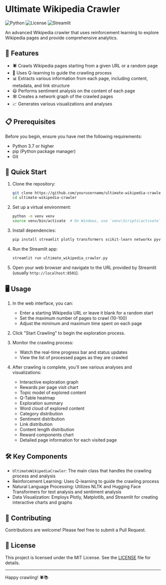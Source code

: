 # Ultimate Wikipedia Crawler

![Python](https://img.shields.io/badge/Python-3.7%2B-blue)
![License](https://img.shields.io/badge/License-MIT-green)
![Streamlit](https://img.shields.io/badge/Streamlit-1.0%2B-red)

An advanced Wikipedia crawler that uses reinforcement learning to explore Wikipedia pages and provide comprehensive analytics.

## 🌟 Features

- 🕷️ Crawls Wikipedia pages starting from a given URL or a random page
- 🧠 Uses Q-learning to guide the crawling process
- 📊 Extracts various information from each page, including content, metadata, and link structure
- 😃 Performs sentiment analysis on the content of each page
- 🕸️ Creates a network graph of the crawled pages
- 📈 Generates various visualizations and analyses

## 📋 Prerequisites

Before you begin, ensure you have met the following requirements:

- Python 3.7 or higher
- pip (Python package manager)
- Git

## 🚀 Quick Start

1. Clone the repository:
   ```bash
   git clone https://github.com/yourusername/ultimate-wikipedia-crawler.git
   cd ultimate-wikipedia-crawler
   ```

2. Set up a virtual environment:
   ```bash
   python -m venv venv
   source venv/bin/activate  # On Windows, use `venv\Scripts\activate`
   ```

3. Install dependencies:
   ```bash
   pip install streamlit plotly transformers scikit-learn networkx pyvis nltk requests beautifulsoup4 pandas matplotlib seaborn wordcloud
   ```

4. Run the Streamlit app:
   ```bash
   streamlit run ultimate_wikipedia_crawler.py
   ```

5. Open your web browser and navigate to the URL provided by Streamlit (usually `http://localhost:8501`).

## 🖥️ Usage

1. In the web interface, you can:
   - Enter a starting Wikipedia URL or leave it blank for a random start
   - Set the maximum number of pages to crawl (10-100)
   - Adjust the minimum and maximum time spent on each page

2. Click "Start Crawling" to begin the exploration process.

3. Monitor the crawling process:
   - Watch the real-time progress bar and status updates
   - View the list of processed pages as they are crawled

4. After crawling is complete, you'll see various analyses and visualizations:
   - Interactive exploration graph
   - Rewards per page visit chart
   - Topic model of explored content
   - Q-Table heatmap
   - Exploration summary
   - Word cloud of explored content
   - Category distribution
   - Sentiment distribution
   - Link distribution
   - Content length distribution
   - Reward components chart
   - Detailed page information for each visited page

## 🛠️ Key Components

- `UltimateWikipediaCrawler`: The main class that handles the crawling process and analysis
- Reinforcement Learning: Uses Q-learning to guide the crawling process
- Natural Language Processing: Utilizes NLTK and Hugging Face Transformers for text analysis and sentiment analysis
- Data Visualization: Employs Plotly, Matplotlib, and Streamlit for creating interactive charts and graphs

## 🤝 Contributing

Contributions are welcome! Please feel free to submit a Pull Request.

## 📄 License

This project is licensed under the MIT License. See the [LICENSE](LICENSE) file for details.

---

Happy crawling! 🕷️📚
